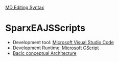 [MD Editing Syntax](https://guides.github.com/features/mastering-markdown/)

# SparxEAJSScripts

- Development tool: [Microsoft Visual Studio Code](https://code.visualstudio.com/download)
- Development Runtime: [Microsoft CScript](https://technet.microsoft.com/en-us/library/bb490887.aspx)
- [Bacic conceptual Architecture](https://www.flickr.com/photos/daudus/shares/9174Gn)
